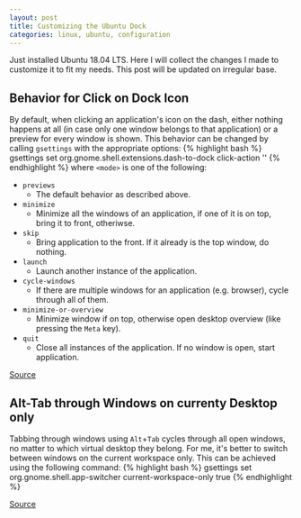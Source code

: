 ```yaml
---
layout: post
title: Customizing the Ubuntu Dock
categories: linux, ubuntu, configuration
---
```


Just installed Ubuntu 18.04 LTS. Here I will collect the changes I made to customize it to fit my needs. This post will be updated on irregular base.

## Behavior for Click on Dock Icon

By default, when clicking an application's icon on the dash, either nothing happens at all (in case only one window belongs to that application) or a preview for every window is shown. This behavior can be changed by calling `gsettings` with the appropriate options:
{% highlight bash %}
gsettings set org.gnome.shell.extensions.dash-to-dock click-action '<mode>'
{% endhighlight %}
where `<mode>` is one of the following:
+ `previews`
  - The default behavior as described above.
+ `minimize`
  - Minimize all the windows of an application, if one of it is on top, bring it to front, otheriwse.
+ `skip`
  - Bring application to the front. If it already is the top window, do nothing.
+ `launch`
  - Launch another instance of the application.
+ `cycle-windows`
  - If there are multiple windows for an application (e.g. browser), cycle through all of them.
+ `minimize-or-overview`
  - Minimize window if on top, otherwise open desktop overview (like pressing the `Meta` key).
+ `quit`
  - Close all instances of the application. If no window is open, start application.

[Source](https://askubuntu.com/a/966522/331777)

## Alt-Tab through Windows on currenty Desktop only

Tabbing through windows using `Alt`+`Tab` cycles through all open windows, no matter to which virtual desktop they belong. For me, it's better to switch between windows on the current workspace only. This can be achieved using the following command:
{% highlight bash %}
gsettings set org.gnome.shell.app-switcher current-workspace-only true
{% endhighlight %}

[Source](https://coderwall.com/p/m5mhoq/gnome-3-how-to-alt-tab-windows-on-current-workspace-only)
